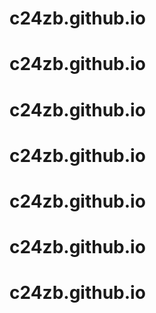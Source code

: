 # c24zb.github.io
# c24zb.github.io
# c24zb.github.io
# c24zb.github.io
# c24zb.github.io
# c24zb.github.io
# c24zb.github.io
